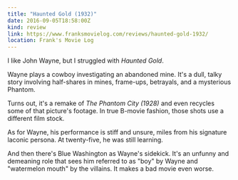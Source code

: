 ```yaml
---
title: "Haunted Gold (1932)"
date: 2016-09-05T18:58:00Z
kind: review
link: https://www.franksmovielog.com/reviews/haunted-gold-1932/
location: Frank's Movie Log
---
```


I like John Wayne, but I struggled with _Haunted Gold_.

Wayne plays a cowboy investigating an abandoned mine. It's a dull, talky story involving half-shares in mines, frame-ups, betrayals, and a mysterious Phantom.

Turns out, it's a remake of _The Phantom City (1928)_ and even recycles some of that picture's footage. In true B-movie fashion, those shots use a different film stock.

As for Wayne, his performance is stiff and unsure, miles from his signature laconic persona.  At twenty-five, he was still learning.

And then there's Blue Washington as Wayne's sidekick. It's an unfunny and demeaning role that sees him referred to as "boy" by Wayne and "watermelon mouth" by the villains. It makes a bad movie even worse.
